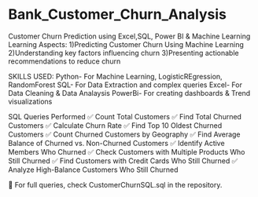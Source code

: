 # Bank_Customer_Churn_Analysis
Customer Churn Prediction using Excel,SQL, Power BI &amp; Machine Learning
Learning Aspects:
1)Predicting Customer Churn Using Machine Learning 
2)Understanding key factors influencing churn
3)Presenting actionable recommendations to reduce churn

SKILLS USED:
Python- For Machine Learning, LogisticREgression, RandomForest
SQL- For Data Extraction and complex queries
Excel- For Data Cleaning & Data Analaysis
PowerBi- For creating dashboards & Trend visualizations

SQL Queries Performed
✅ Count Total Customers
✅ Find Total Churned Customers
✅ Calculate Churn Rate
✅ Find Top 10 Oldest Churned Customers
✅ Count Churned Customers by Geography
✅ Find Average Balance of Churned vs. Non-Churned Customers
✅ Identify Active Members Who Churned
✅ Check Customers with Multiple Products Who Still Churned
✅ Find Customers with Credit Cards Who Still Churned
✅ Analyze High-Balance Customers Who Still Churned

📌 For full queries, check CustomerChurnSQL.sql in the repository.
